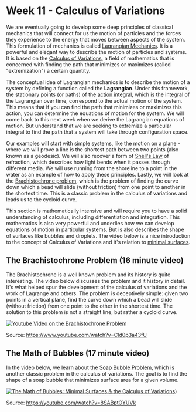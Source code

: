 # Week 11 - Calculus of Variations

We are eventually going to develop some deep principles of classical mechanics that will connect for us the motion of particles and the forces they experience to the energy that moves between aspects of the system. This formulation of mechanics is called [Lagrangian Mechanics](https://en.wikipedia.org/wiki/Lagrangian_mechanics). It is a powerful and elegant way to describe the motion of particles and systems. It is based on the [Calculus of Variations](https://en.wikipedia.org/wiki/Calculus_of_variations), a field of mathematics that is concerned with finding the path that minimizes or maximizes (called "extremization") a certain quantity.

The conceptual idea of Lagrangian mechanics is to describe the motion of a system by defining a function called the **Lagrangian**. Under this framework, the stationary points (or paths) of the [action integral](https://en.wikipedia.org/wiki/Action_(physics)), which is the integral of the Lagrangian over time, correspond to the actual motion of the system. This means that if you can find the path that minimizes or maximizes this action, you can determine the equations of motion for the system. We will come back to this next week when we derive the Lagrangian equations of motion. But understand that we are seeking to extremize a particular integral to find the path that a system will take through configuration space. 

Our examples will start with simple systems, like the motion on a plane - where we will prove a line is the shortest path between two points (also known as a geodesic). We will also recover a form of [Snell's Law](https://en.wikipedia.org/wiki/Snell%27s_law) of refraction, which describes how light bends when it passes through different media. We will use running from the shoreline to a point in the water as an example of how to apply these principles. Lastly, we will look at the [Brachistochrone problem](https://en.wikipedia.org/wiki/Brachistochrone_problem), which is the problem of finding the curve down which a bead will slide (without friction) from one point to another in the shortest time. This is a classic problem in the calculus of variations and leads us to the cycloid curve.

This section is mathematically intensive and will require you to have a solid understanding of calculus, including differentiation and integration. This mathematics is also very powerful and underlies how we can develop equations of motion in particular systems. But is also describes the shape of surfaces like bubbles and droplets. The video below is a nice introduction to the concept of Calculus of Variations and it's relation to [minimal surfaces](https://en.wikipedia.org/wiki/Minimal_surface).

## The Brachistochrone Problem (16 minute video)

The Brachistochrone is a well known problem and its history is quite interesting. The video below discusses the problem and it history in detail. It's what helped spur the development of the calculus of variations and the work of Lagrange and others. The problem is deceptively simple: given two points in a vertical plane, find the curve down which a bead will slide (without friction) from one point to the other in the shortest time. The solution to this problem is not a straight line, but rather a cycloid curve.

[![Youtube Video on the Brachistochrone Problem](images/notes/week1//hqdefault.jpg)](https://www.youtube.com/watch?v=Cld0p3a43fU)

Source: <https://www.youtube.com/watch?v=Cld0p3a43fU>

## The Math of Bubbles (17 minute video)

In the video below, we learn about the [Soap Bubble Problem](https://en.wikipedia.org/wiki/Soap_bubble), which is another classic problem in the calculus of variations. The goal is to find the shape of a soap bubble that minimizes surface area for a given volume.

[![The Math of Bubbles: Minimal Surfaces & the Calculus of Variations](images/notes/week1//hqdefault.jpg)](https://youtube.com/watch?v=8SABptOYUVk))

Source: <https://youtube.com/watch?v=8SABptOYUVk>



